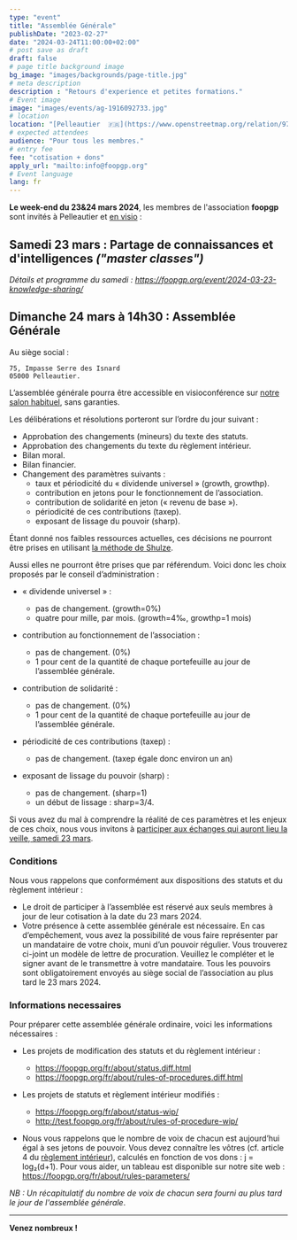```yaml
---
type: "event"
title: "Assemblée Générale"
publishDate: "2023-02-27"
date: "2024-03-24T11:00:00+02:00"
# post save as draft
draft: false
# page title background image
bg_image: "images/backgrounds/page-title.jpg"
# meta description
description : "Retours d'experience et petites formations."
# Event image
image: "images/events/ag-1916092733.jpg"
# location
location: "[Pelleautier  🇫🇷](https://www.openstreetmap.org/relation/971979)"
# expected attendees
audience: "Pour tous les membres."
# entry fee
fee: "cotisation + dons"
apply_url: "mailto:info@foopgp.org"
# Event language
lang: fr
---
```


**Le week-end du 23&24 mars 2024**, les membres de l'association **foopgp** sont invités à Pelleautier et [en visio](https://meet.jit.si/foopgp) :


## **Samedi 23 mars** : Partage de connaissances et d'intelligences *("master classes")*

*Détails et programme du samedi :
https://foopgp.org/event/2024-03-23-knowledge-sharing/*

## **Dimanche 24 mars à 14h30** : Assemblée Générale

Au siège social :
```
75, Impasse Serre des Isnard
05000 Pelleautier.
```

L’assemblée générale pourra être accessible en visioconférence sur [notre salon habituel](https://meet.jit.si/foopgp), sans garanties.

Les délibérations et résolutions porteront sur l’ordre du jour suivant :
* Approbation des changements (mineurs) du texte des statuts.
* Approbation des changements du texte du règlement intérieur.
* Bilan moral.
* Bilan financier.
* Changement des paramètres suivants :
  * taux et périodicité du « dividende universel » (growth, growthp).
  * contribution en jetons pour le fonctionnement de l’association.
  * contribution de solidarité en jeton (« revenu de base »).
  * périodicité de ces contributions (taxep).
  * exposant de lissage du pouvoir (sharp).

Étant donné nos faibles ressources actuelles, ces décisions ne pourront être prises en utilisant [la méthode de Shulze](https://fr.wikipedia.org/wiki/M%C3%A9thode_de_Schulze).

Aussi elles ne pourront être prises que par référendum. Voici donc les choix proposés par le conseil d’administration :

* « dividende universel » :
   * pas de changement. (growth=0%)
   * quatre pour mille, par mois. (growth=4‰, growthp=1 mois)

* contribution au fonctionnement de l’association :
   * pas de changement. (0%)
   * 1 pour cent de la quantité de chaque portefeuille au jour de l’assemblée générale.

* contribution de solidarité :
   * pas de changement. (0%)
   * 1 pour cent de la quantité de chaque portefeuille au jour de l’assemblée générale.

* périodicité de ces contributions (taxep) :
   * pas de changement. (taxep égale donc environ un an)

* exposant de lissage du pouvoir (sharp) :
   * pas de changement. (sharp=1)
   * un début de lissage :  sharp=3/4.


Si vous avez du mal à comprendre la réalité de ces paramètres et les enjeux de ces choix, nous vous invitons à [participer aux échanges qui auront lieu la veille, samedi 23 mars](https://foopgp.org/event/2024-03-23-knowledge-sharing/).

### Conditions

Nous vous rappelons que conformément aux dispositions des statuts et du règlement intérieur :
* Le droit de participer à l’assemblée est réservé aux seuls membres à jour de leur cotisation à la date du 23 mars 2024.
* Votre présence à cette assemblée générale est nécessaire. En cas d’empêchement, vous avez la possibilité de vous faire représenter par un mandataire de votre choix, muni d’un pouvoir régulier. Vous trouverez ci-joint un modèle de lettre de procuration. Veuillez le compléter et le signer avant de le transmettre à votre mandataire. Tous les pouvoirs sont obligatoirement envoyés au siège social de l’association au plus tard le 23 mars 2024.

### Informations necessaires

Pour préparer cette assemblée générale ordinaire, voici les informations nécessaires :

* Les projets de modification des statuts et du règlement intérieur :
   * https://foopgp.org/fr/about/status.diff.html
   * https://foopgp.org/fr/about/rules-of-procedures.diff.html

* Les projets de statuts et règlement intérieur modifiés :
   * https://foopgp.org/fr/about/status-wip/
   * http://test.foopgp.org/fr/about/rules-of-procedure-wip/

* Nous vous rappelons que le nombre de voix de chacun est aujourd’hui égal à ses jetons de pouvoir. Vous devez connaître les vôtres (cf. article 4 du [règlement intérieur](http://test.foopgp.org/fr/about/rules-of-procedure-wip/)), calculés en fonction de vos dons : j = log₂(d+1). Pour vous aider, un tableau est disponible sur notre site web : https://foopgp.org/fr/about/rules-parameters/


*NB : Un récapitulatif du nombre de voix de chacun sera fourni au plus tard le jour
de l'assemblée générale*.

---

**Venez nombreux !**

